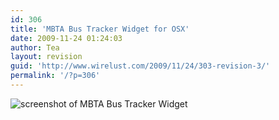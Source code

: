 ```yaml
---
id: 306
title: 'MBTA Bus Tracker Widget for OSX'
date: 2009-11-24 01:24:03
author: Tea
layout: revision
guid: 'http://www.wirelust.com/2009/11/24/303-revision-3/'
permalink: '/?p=306'
---
```


![screenshot of MBTA Bus Tracker Widget](/apps/mbta/bustracker/mbtabustracker_screenshot.png)
